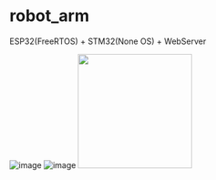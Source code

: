 # robot_arm
ESP32(FreeRTOS) + STM32(None OS) + WebServer

![image](https://github.com/hhhhc-da/robot_arm/blob/main/index.png)
![image](https://github.com/hhhhc-da/robot_arm/blob/main/RobotArm.jpg)
<a href="https://github.com/d2-projects/d2-admin" target="_blank"><img src="https://raw.githubusercontent.com/d2-projects/d2-admin/master/docs/image/d2-admin@2x.png" width="200"></a>
